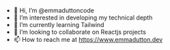 - 👋 Hi, I’m @emmaduttoncode
- 👀 I’m interested in developing my technical depth
- 🌱 I’m currently learning Tailwind
- 💞️ I’m looking to collaborate on Reactjs projects
- 📫 How to reach me at https://www.emmadutton.dev

<!---
emmaduttoncode/emmaduttoncode is a ✨ special ✨ repository because its `README.md` (this file) appears on your GitHub profile.
You can click the Preview link to take a look at your changes.
--->

